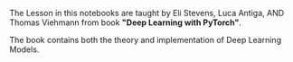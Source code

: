 The Lesson in this notebooks are taught by Eli Stevens, Luca Antiga, AND Thomas Viehmann from book **"Deep Learning with PyTorch"**. 

The book contains both the theory and implementation of Deep Learning Models.
